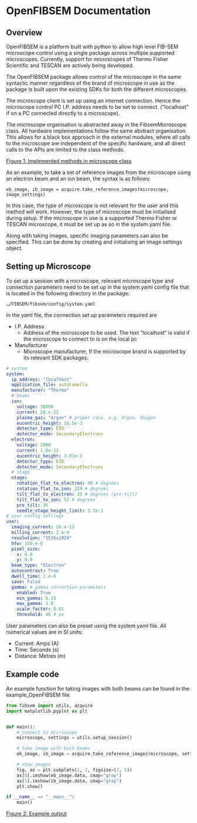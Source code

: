 # OpenFIBSEM Documentation

## Overview
OpenFIBSEM is a platform built with python to allow high level FIB-SEM microscope control using a single package across multiple supported microscopes. Currently, support for microscopes of Thermo Fisher Scientific and TESCAN are actively being developed. 

The OpenFIBSEM package allows control of the microscope in the same syntactic manner regardless of the brand of microscope in use as the package is built upon the existing SDKs for both the different microscopes. 

The microscope client is set up using an internet connection. Hence the microscope control PC I.P. address needs to be set to connect. (“localhost” if on a PC connected directly to a microscope).

The microscope organisation is abstracted away in the FibsemMicroscope class. All hardware implementations follow the same abstract organisation. This allows for a black box approach in the external modules, where all calls to the microscope are independent of the specific hardware, and all direct calls to the APIs are limited to the class methods. 

  
[Figure 1: Implemented methods in microscope class](openFibsem2.png)

As an example, to take a set of reference images from the microscope using an electron beam and an ion beam, the syntax is as follows:

    eb_image, ib_image = acquire.take_reference_images(microscope, image_settings)

In this case, the type of microscope is not relevant for the user and this method will work. However, the type of microscope must be initialised during setup. If the microscope in use is a supported Thermo Fisher or TESCAN microscope, it must be set up as so in the system.yaml file.

Along with taking images, specific imaging parameters can also be specified. This can be done by creating and initialising an image settings object.

## Setting up Microscope

To set up a session with a microscope, relevant microscope type and connection parameters need to be set up in the system.yaml config file that is located in the following directory in the package:

    …/FIBSEM/fibsem/config/system.yaml



In the yaml file, the connection set up parameters required are
- I.P. Address
   - Address of the microscope to be used. The text “localhost” is valid if the microscope to connect to is on the local pc
- Manufacturer
    - Microscope manufacturer, If the microscope brand is supported by its relevant SDK packages.

```yaml 
# system
system:
  ip_address: "localhost" 
  application_file: autolamella
  manufacturer: "Thermo"
  # beams
  ion:
    voltage: 30000
    current: 20.e-12
    plasma_gas: "Argon" # proper case, e.g. Argon, Oxygen
    eucentric_height: 16.5e-3
    detector_type: ETD
    detector_mode: SecondaryElectrons
  electron:
    voltage: 2000
    current: 1.0e-12
    eucentric_height: 3.91e-3
    detector_type: ETD
    detector_mode: SecondaryElectrons
  # stage
  stage:
    rotation_flat_to_electron: 49 # degrees
    rotation_flat_to_ion: 229 # degrees
    tilt_flat_to_electron: 35 # degrees (pre-tilt)
    tilt_flat_to_ion: 52 # degrees
    pre_tilt: 35
    needle_stage_height_limit: 3.7e-3
# user config settings
user:
  imaging_current: 20.e-12
  milling_current: 2.e-9
  resolution: "1536x1024"
  hfw: 150.e-6  
  pixel_size: 
    x: 0.0
    y: 0.0
  beam_type: "Electron"
  autocontrast: True
  dwell_time: 1.e-6
  save: False
  gamma: # gamma correction parameters
    enabled: True
    min_gamma: 0.15
    max_gamma: 1.8
    scale_factor: 0.01
    threshold: 46 # px
```








User parameters can also be preset using the system.yaml file. All numerical values are in SI units: 
- Current: Amps (A)
- Time: Seconds (s)
- Distance: Metres (m)

## Example code
An example function for taking images with both beams can be found in the example_OpenFIBSEM file. 

```python
from fibsem import utils, acquire
import matplotlib.pyplot as plt


def main():
    # connect to microscope
    microscope, settings = utils.setup_session()

    # take image with both beams
    eb_image, ib_image = acquire.take_reference_images(microscope, settings.image)

    # show images
    fig, ax = plt.subplots(1, 2, figsize=(7, 5))
    ax[0].imshow(eb_image.data, cmap="gray")
    ax[1].imshow(ib_image.data, cmap="gray")
    plt.show()

if __name__ == "__main__":
    main()
```

[Figure 2: Example output ](https://drive.google.com/file/d/1A_iBYTaDCVvD9F0F-lBJqLZiv1wjKG2u/view?usp=sharing)



